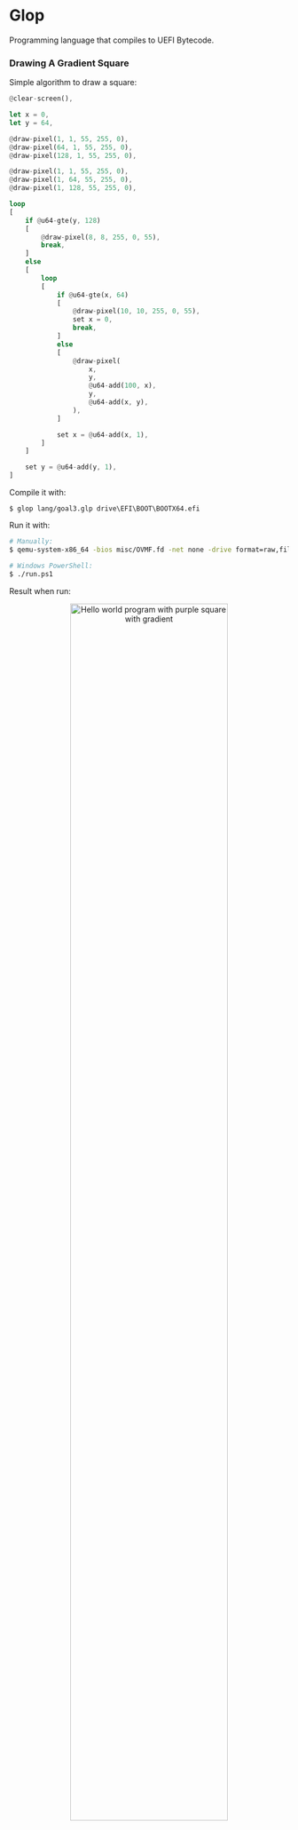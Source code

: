 # Glop

Programming language that compiles to UEFI Bytecode.

### Drawing A Gradient Square

Simple algorithm to draw a square:

```rust
@clear-screen(),

let x = 0,
let y = 64,

@draw-pixel(1, 1, 55, 255, 0),
@draw-pixel(64, 1, 55, 255, 0),
@draw-pixel(128, 1, 55, 255, 0),

@draw-pixel(1, 1, 55, 255, 0),
@draw-pixel(1, 64, 55, 255, 0),
@draw-pixel(1, 128, 55, 255, 0),

loop
[
    if @u64-gte(y, 128)
    [
        @draw-pixel(8, 8, 255, 0, 55),
        break,
    ]
    else
    [
        loop
        [
            if @u64-gte(x, 64)
            [
                @draw-pixel(10, 10, 255, 0, 55),
                set x = 0,
                break,
            ]
            else
            [
                @draw-pixel(
                    x,
                    y,
                    @u64-add(100, x),
                    y,
                    @u64-add(x, y),
                ),
            ]

            set x = @u64-add(x, 1),
        ]
    ]

    set y = @u64-add(y, 1),
]
```

Compile it with:

```
$ glop lang/goal3.glp drive\EFI\BOOT\BOOTX64.efi
```

Run it with:

```bash
# Manually:
$ qemu-system-x86_64 -bios misc/OVMF.fd -net none -drive format=raw,file=fat:rw:drive/

# Windows PowerShell:
$ ./run.ps1
```

Result when run:

<p align=center>
    <img
        src="misc/screenshots/12-07-2021-01 FINISHED PROJECT - GLOP PROGRAM RUNNING CORRECTLY .png"
        alt="Hello world program with purple square with gradient"
        width=75%
    >
</p>

## Installation

This project relies upon the Flat Assembler G. You can download it from
[here](https://flatassembler.net/download.php), *but make sure you install
`fasmg` and not `fasm`*. It's the one at the bottom of the page above `FASMARM`
which is a distribution of fasm but for ARM processors. Once downloaded, unzip
in a directory of your choice and add that directory to your PATH so that
`fasmg-ebc-rs` can find it at runtime.

```
$ cargo install --git https://github.com/Pebaz/Glop
```

## Running Compiled Glop Programs

To run programs written in Glop, you could:

1. Use QEMU
2. Boot into it on a UEFI compatible machine

To use QEMU, simply use the bundled `misc/OVMF.fd` stub to run the EFI Bytecode
program:

```bash
# Create a virtual drive folder structure understood by EFI for QEMU:
$ mkdir drive/EFI/BOOT/

# Generate the executable
$ glop hello-world.glp drive/EFI/BOOT/BOOTX64.efi

# Run it!
$ qemu-system-x86_64 -bios misc/OVMF.fd -net none -drive format=raw,file=fat:rw:drive/
```

Alternatively, to run Glop programs on real hardware, add this folder structure
to a removable drive:

```bash
/EFI/BOOT/BOOTX64.efi  # The compiled Glop program
```

This folder structure is understood by EFI and will be selected to boot into
when the removable drive is chosen as the boot option. Please note that your
computer must support UEFI in order to run Glop programs directly.

## Documentation

Glop is a very simple language and only supports a couple features:

* `@clear-screen(),` intrinsic
* `@u64-gte(a, b),` intrinsic
* `@u64-eq(a, b),` intrinsic
* `@u64-add(a, b),` intrinsic
* `draw-pixel(x, y, r, g, b)` intrinsic
* `loop` statement
* `break` statement
* `if/else` statement (must include `else` block even if not using it)
* `let` statement
* `set` statement
* Unsigned 64 bit integer literals (u64)

Statements are terminated with a comma, but commas are not needed after a
block (`[..]`). Comments are not supported at this time. Variables must be
declared with `let` like: `let number = 123,` and can be optionally updated
later with `set number = @u64-add(number, 1),`.

---

# Development Log

Why does this project exist? I was learning about operating systems and then I
discovered that every UEFI compliant computer has a bytecode virtual machine
that is capable of running cross-platform software before an OS is loaded. I'm
actually really surprised there are not more compilers that target EFI Bytecode
but I understand it's a very fringe target (it doesn't even support floats!).

My journey to understand UEFI Bytecode led me to create [Spore](https://github.com/Pebaz/Spore),
a disassembler for UEFI Bytecode. In the process of creating Glop, I finally
learned assembly language and "get it" now. It is vastly interesting and I look
forward to working more with it.

Glop is definitely in a barely finished minimum-viable-product state as of
right now (12/13/21). I hope to come back to it and add more features but in
the meantime, the existing feature set is enough to write small programs that
draw things on screen. Additionally, if desired, many more compiler intrinsics
could be added that would allow pretty cool new features.

### Drawing Hello World Without A Newline

<p align=center>
    <img
        src="misc/screenshots/10-03-21-01 JUMPING TO HELLO WORLD INDEFINITELY.PNG"
        alt="Hello World screenshot"
        width=75%
    >
</p>

### Drawing A Pixel

<p align=center>
    <img
        src="misc/screenshots/11-04-2021-02 GREEN PIXEL.png"
        alt="First green pixel on screen"
        width=75%
    >
</p>

### Natural Indexing CLI Tool

<p align=center>
    <img
        src="misc/Natural Indexing.png"
        alt="Natural indexing tool output"
        width=75%
    >
</p>
